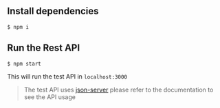 ## Install dependencies

```
$ npm i
```

## Run the Rest API

```
$ npm start
```

This will run the test API in `localhost:3000`

> The test API uses [json-server](https://github.com/typicode/json-server) please refer to the documentation to see the API usage
